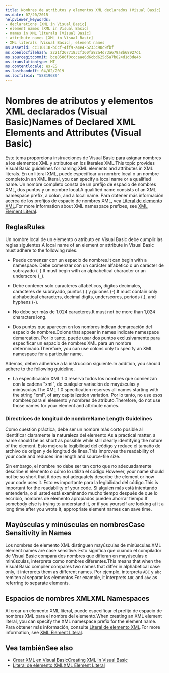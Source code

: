 ```yaml
---
title: Nombres de atributos y elementos XML declarados (Visual Basic)
ms.date: 07/20/2015
helpviewer_keywords:
- declarations [XML in Visual Basic]
- element names [XML in Visual Basic]
- names in XML literals [Visual Basic]
- attribute names [XML in Visual Basic]
- XML literals [Visual Basic], element names
ms.assetid: cc110118-b6cf-4ff9-a4e4-6233c90c9fbf
ms.openlocfilehash: 2221f2677183cf360fa82a4d73a679a8b68927d1
ms.sourcegitcommit: bce0586f0cccaae6d6cbd625d5a7b824d1d3de4b
ms.translationtype: MT
ms.contentlocale: es-ES
ms.lasthandoff: 04/02/2019
ms.locfileid: "58819689"
---
```

# <a name="names-of-declared-xml-elements-and-attributes-visual-basic"></a><span data-ttu-id="3639f-102">Nombres de atributos y elementos XML declarados (Visual Basic)</span><span class="sxs-lookup"><span data-stu-id="3639f-102">Names of Declared XML Elements and Attributes (Visual Basic)</span></span>
<span data-ttu-id="3639f-103">Este tema proporciona instrucciones de Visual Basic para asignar nombres a los elementos XML y atributos en los literales XML.</span><span class="sxs-lookup"><span data-stu-id="3639f-103">This topic provides Visual Basic guidelines for naming XML elements and attributes in XML literals.</span></span>  <span data-ttu-id="3639f-104">En un literal XML, puede especificar un nombre local o un nombre completo.</span><span class="sxs-lookup"><span data-stu-id="3639f-104">In an XML literal, you can specify a local name or a qualified name.</span></span> <span data-ttu-id="3639f-105">Un nombre completo consta de un prefijo de espacio de nombres XML, dos puntos y un nombre local.</span><span class="sxs-lookup"><span data-stu-id="3639f-105">A qualified name consists of an XML namespace prefix, a colon, and a local name.</span></span> <span data-ttu-id="3639f-106">Para obtener más información acerca de los prefijos de espacio de nombres XML, vea [Literal de elemento XML](../../../../visual-basic/language-reference/xml-literals/xml-element-literal.md).</span><span class="sxs-lookup"><span data-stu-id="3639f-106">For more information about XML namespace prefixes, see [XML Element Literal](../../../../visual-basic/language-reference/xml-literals/xml-element-literal.md).</span></span>  
  
## <a name="rules"></a><span data-ttu-id="3639f-107">Reglas</span><span class="sxs-lookup"><span data-stu-id="3639f-107">Rules</span></span>  
 <span data-ttu-id="3639f-108">Un nombre local de un elemento o atributo en Visual Basic debe cumplir las reglas siguientes.</span><span class="sxs-lookup"><span data-stu-id="3639f-108">A local name of an element or attribute in Visual Basic must adhere to the following rules.</span></span>  
  
-   <span data-ttu-id="3639f-109">Puede comenzar con un espacio de nombres.</span><span class="sxs-lookup"><span data-stu-id="3639f-109">It can begin with a namespace.</span></span> <span data-ttu-id="3639f-110">Debe comenzar con un carácter alfabético o un carácter de subrayado (`_`).</span><span class="sxs-lookup"><span data-stu-id="3639f-110">It must begin with an alphabetical character or an underscore (`_`).</span></span>  
  
-   <span data-ttu-id="3639f-111">Debe contener solo caracteres alfabéticos, dígitos decimales, caracteres de subrayado, puntos (.) y guiones (-).</span><span class="sxs-lookup"><span data-stu-id="3639f-111">It must contain only alphabetical characters, decimal digits, underscores, periods (.), and hyphens (-).</span></span>  
  
-   <span data-ttu-id="3639f-112">No debe ser más de 1.024 caracteres.</span><span class="sxs-lookup"><span data-stu-id="3639f-112">It must not be more than 1,024 characters long.</span></span>  
  
-   <span data-ttu-id="3639f-113">Dos puntos que aparecen en los nombres indican demarcación del espacio de nombres.</span><span class="sxs-lookup"><span data-stu-id="3639f-113">Colons that appear in names indicate namespace demarcation.</span></span> <span data-ttu-id="3639f-114">Por lo tanto, puede usar dos puntos exclusivamente para especificar un espacio de nombres XML para un nombre determinado.</span><span class="sxs-lookup"><span data-stu-id="3639f-114">Therefore, you can use colons only to specify an XML namespace for a particular name.</span></span>  
  
 <span data-ttu-id="3639f-115">Además, deben adherirse a la instrucción siguiente.</span><span class="sxs-lookup"><span data-stu-id="3639f-115">In addition, you should adhere to the following guideline.</span></span>  
  
-   <span data-ttu-id="3639f-116">La especificación XML 1.0 reserva todos los nombres que comienzan con la cadena "xml", de cualquier variación de mayúsculas y minúsculas.</span><span class="sxs-lookup"><span data-stu-id="3639f-116">The XML 1.0 specification reserves all names starting with the string "xml", of any capitalization variation.</span></span> <span data-ttu-id="3639f-117">Por lo tanto, no use esos nombres para el elemento y nombres de atributo.</span><span class="sxs-lookup"><span data-stu-id="3639f-117">Therefore, do not use those names for your element and attribute names.</span></span>  
  
### <a name="name-length-guidelines"></a><span data-ttu-id="3639f-118">Directrices de longitud de nombre</span><span class="sxs-lookup"><span data-stu-id="3639f-118">Name Length Guidelines</span></span>  
 <span data-ttu-id="3639f-119">Como cuestión práctica, debe ser un nombre más corto posible al identificar claramente la naturaleza del elemento.</span><span class="sxs-lookup"><span data-stu-id="3639f-119">As a practical matter, a name should be as short as possible while still clearly identifying the nature of the element.</span></span> <span data-ttu-id="3639f-120">Esto mejora la legibilidad del código y reduce el tamaño de archivo de origen y de longitud de línea.</span><span class="sxs-lookup"><span data-stu-id="3639f-120">This improves the readability of your code and reduces line length and source-file size.</span></span>  
  
 <span data-ttu-id="3639f-121">Sin embargo, el nombre no debe ser tan corto que no adecuadamente describe el elemento o cómo lo utiliza el código.</span><span class="sxs-lookup"><span data-stu-id="3639f-121">However, your name should not be so short that it does not adequately describe the element or how your code uses it.</span></span> <span data-ttu-id="3639f-122">Esto es importante para la legibilidad del código.</span><span class="sxs-lookup"><span data-stu-id="3639f-122">This is important for the readability of your code.</span></span> <span data-ttu-id="3639f-123">Si alguien más está intentando entenderla, o si usted está examinando mucho tiempo después de que lo escribió, nombres de elemento apropiados pueden ahorrar tiempo.</span><span class="sxs-lookup"><span data-stu-id="3639f-123">If somebody else is trying to understand it, or if you yourself are looking at it a long time after you wrote it, appropriate element names can save time.</span></span>  
  
## <a name="case-sensitivity-in-names"></a><span data-ttu-id="3639f-124">Mayúsculas y minúsculas en nombres</span><span class="sxs-lookup"><span data-stu-id="3639f-124">Case Sensitivity in Names</span></span>  
 <span data-ttu-id="3639f-125">Los nombres de elemento XML distinguen mayúsculas de minúsculas.</span><span class="sxs-lookup"><span data-stu-id="3639f-125">XML element names are case sensitive.</span></span> <span data-ttu-id="3639f-126">Esto significa que cuando el compilador de Visual Basic compara dos nombres que difieran en mayúsculas o minúsculas, interpreta como nombres diferentes.</span><span class="sxs-lookup"><span data-stu-id="3639f-126">This means that when the Visual Basic compiler compares two names that differ in alphabetical case only, it interprets them as different names.</span></span> <span data-ttu-id="3639f-127">Por ejemplo, interpreta `ABC` y `abc` remiten al separar los elementos.</span><span class="sxs-lookup"><span data-stu-id="3639f-127">For example, it interprets `ABC` and `abc` as referring to separate elements.</span></span>  
  
## <a name="xml-namespaces"></a><span data-ttu-id="3639f-128">Espacios de nombres XML</span><span class="sxs-lookup"><span data-stu-id="3639f-128">XML Namespaces</span></span>  
 <span data-ttu-id="3639f-129">Al crear un elemento XML literal, puede especificar el prefijo de espacio de nombres XML para el nombre del elemento.</span><span class="sxs-lookup"><span data-stu-id="3639f-129">When creating an XML element literal, you can specify the XML namespace prefix for the element name.</span></span> <span data-ttu-id="3639f-130">Para obtener más información, consulte [Literal de elemento XML](../../../../visual-basic/language-reference/xml-literals/xml-element-literal.md).</span><span class="sxs-lookup"><span data-stu-id="3639f-130">For more information, see [XML Element Literal](../../../../visual-basic/language-reference/xml-literals/xml-element-literal.md).</span></span>  
  
## <a name="see-also"></a><span data-ttu-id="3639f-131">Vea también</span><span class="sxs-lookup"><span data-stu-id="3639f-131">See also</span></span>

- [<span data-ttu-id="3639f-132">Crear XML en Visual Basic</span><span class="sxs-lookup"><span data-stu-id="3639f-132">Creating XML in Visual Basic</span></span>](../../../../visual-basic/programming-guide/language-features/xml/creating-xml.md)
- [<span data-ttu-id="3639f-133">Literal de elemento XML</span><span class="sxs-lookup"><span data-stu-id="3639f-133">XML Element Literal</span></span>](../../../../visual-basic/language-reference/xml-literals/xml-element-literal.md)
